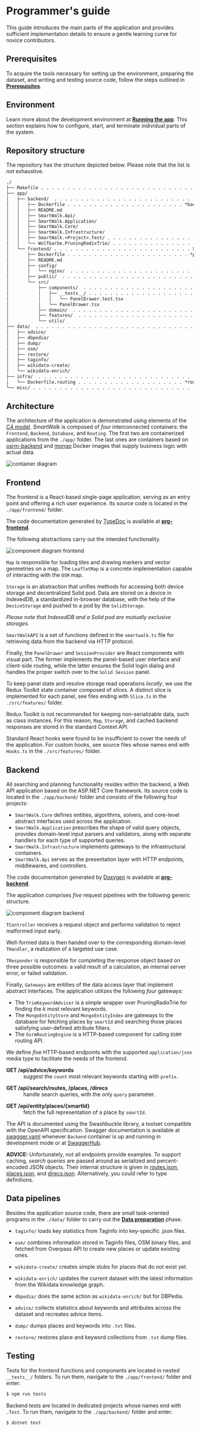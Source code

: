 # Programmer's guide

This guide introduces the main parts of the application and provides sufficient implementation details to ensure a gentle learning curve for novice contributors.

## Prerequisites

To acquire the tools necessary for setting up the environment, preparing the dataset, and writing and testing source code, follow the steps outlined in [**Prerequisites**](./adm.md#prerequisites).

## Environment

Learn more about the development environment at [**Running the app**](./adm.md#running-the-app). This section explains how to configure, start, and terminate individual parts of the system.

## Repository structure

The repository has the structure depicted below. Please note that the list is *not* exhaustive.

```txt
./
├── Makefile . . . . . . . . . . . . . . . . . . . . . . . . . . . . . . . System maintenance
├── app/
│   ├── backend/  . . . . . . . . . . . . . . . . . . . . . . . . . . . . Web API application
│   │   ├── Dockerfile . . . . . . . . . . . . . . . . . . . . . . *backend* image definition
│   │   ├── README.md
│   │   ├── SmartWalk.Api/
│   │   ├── SmartWalk.Application/
│   │   ├── SmartWalk.Core/
│   │   ├── SmartWalk.Infrastructure/
│   │   ├── SmartWalk.<Project>.Test/ . . . . . . . . . . . . . . . . . . . . Automated tests
│   │   └── WolfGarbe.PruningRadixTrie/ . . . . . . . . . . . . . . . . . External dependency
│   └── frontend/ . . . . . . . . . . . . . . . . . . . . . . . . . . Single-page application
│       ├── Dockerfile . . . . . . . . . . . . . . . . . . . . . . . *proxy* image definition
│       ├── README.md
│       ├── config/
│       │   └── nginx/  . . . . . . . . . . . . . . . . . . . . . . . . . Nginx configuration
│       ├── public/  . . . . . . . . . . . . . . . . . . . . . . . . . . . . . . Static files
│       └── src/
│           ├── components/  . . . . . . . . . . . . . . . . . . . . . . . . React components
│           │   ├── __tests__/ . . . . . . . . . . . . . . . . . . . . . A nested test folder
│           │   │   └── PanelDrawer.test.tsx
│           │   └── PanelDrawer.tsx
│           ├── domain/  . . . . . . . . . . . . . . . . . . . . . . . . Types and interfaces
│           ├── features/  . . . . . . . . . . . . . . . . . . . . . . . . . Hooks and slices
│           └── utils/
├── data/  . . . . . . . . . . . . . . . . . . . . . . . . . . . . . . . . . . Data pipelines
│   ├── advice/
│   ├── dbpedia/
│   ├── dump/
│   ├── osm/
│   ├── restore/
│   ├── taginfo/
│   ├── wikidata-create/
│   └── wikidata-enrich/
├── infra/  . . . . . . . . . . . . . . . . . . . . . . . . . . . . . . . . Environment files
│   └── Dockerfile.routing . . . . . . . . . . . . . . . . . . . . *routing* image definition
└── misc/ . . . . . . . . . . . . . . . . . . . . . . . . . . . . . . . . . . . . Miscellanea
```

## Architecture

The architecture of the application is demonstrated using elements of the [C4 model](https://c4model.com/). *SmartWalk* is composed of *four* interconnected containers: the `Frontend`, `Backend`, `Database`, and `Routing`. The first two are containerized applications from the `./app/` folder. The last ones are containers based on [osrm-backend](https://hub.docker.com/r/osrm/osrm-backend) and [mongo](https://hub.docker.com/_/mongo) Docker images that supply business logic with actual data.

![container diagram](./img/c4-container-diagram.svg)

## Frontend

The frontend is a React-based single-page application, serving as an entry point and offering a rich user experience. Its source code is located in the `./app/frontend/` folder.

The code documentation generated by [TypeDoc](https://typedoc.org/) is available at [**prg-frontend**](https://zhukovdm.github.io/smartwalk-docs/prg-frontend/).

The following abstractions carry out the intended functionality.

![component diagram frontend](./img/c4-component-diagram-frontend.svg)

`Map` is responsible for loading tiles and drawing markers and vector geometries on a map. The `LeafletMap` is a concrete implementation capable of interacting with the `OSM` map.

`Storage` is an abstraction that unifies methods for accessing both device storage and decentralized Solid pod. Data are stored on a device in IndexedDB, a standardized in-browser database, with the help of the `DeviceStorage` and pushed to a pod by the `SolidStorage`.

*Please note that IndexedDB and a Solid pod are mutually exclusive storages.*

`SmartWalkAPI` is a set of functions defined in the `smartwalk.ts` file for retrieving data from the backend via HTTP protocol.

Finally, the `PanelDrawer` and `SessionProvider` are React components with visual part. The former implements the panel-based user interface and client-side routing, while the latter ensures the Solid login dialog and handles the proper switch over to the `Solid Session` panel.

To keep panel state and resolve storage read operations *locally*, we use the Redux Toolkit state container composed of *slices*. A distinct slice is implemented for each panel, see files ending with `Slice.ts` in the `./src/features/` folder.

Redux Toolkit is not recommended for keeping non-serializable data, such as class instances. For this reason, `Map`, `Storage`, and cached backend responses are stored in the standard Context API.

Standard React hooks were found to be insufficient to cover the needs of the application. For custom hooks, see source files whose names end with `Hooks.ts` in the `./src/features/` folder.

## Backend

All searching and planning functionality resides within the backend, a Web API application based on the ASP.NET Core framework. Its source code is located in the `./app/backend/` folder and consists of the following four projects:

- `SmartWalk.Core` defines entities, algorithms, solvers, and core-level abstract interfaces used across the application.
- `SmartWalk.Application` prescribes the shape of valid query objects, provides domain-level input parsers and validators, along with separate handlers for each type of supported queries.
- `SmartWalk.Infrastructure` implements gateways to the infrastructural containers.
- `SmartWalk.Api` serves as the presentation layer with HTTP endpoints, middlewares, and controllers.

The code documentation generated by [Doxygen](https://www.doxygen.nl/) is available at [**prg-backend**](https://zhukovdm.github.io/smartwalk-docs/prg-backend/).

The application comprises *five* request pipelines with the following generic structure.

![component diagram backend](./img/c4-component-diagram-backend.svg)

`TController` receives a request object and performs validation to reject malformed input early.

Well-formed data is then handed over to the corresponding domain-level `THandler`, a realization of a targeted use case.

`TResponder` is responsible for completing the response object based on three possible outcomes: a valid result of a calculation, an internal server error, or failed validation.

Finally, `Gateways` are entities of the data access layer that implement abstract interfaces. The application utilizes the following *four* gateways:

- The `TrieKeywordAdvicer` is a simple wrapper over PruningRadixTrie for finding the *k* most relevant keywords.
- The `MongoEntityStore` and `MongoEntityIndex` are gateways to the database for fetching places by `smartId` and searching those places satisfying user-defined attribute filters.
- The `OsrmRoutingEngine` is a HTTP-based component for calling `OSRM` routing API.

We define *five* HTTP-based endpoints with the supported `application/json` media type to facilitate the needs of the frontend.

**GET /api/advice/keywords** <br>
&emsp;&emsp;&emsp; suggest the `count` most relevant keywords starting with `prefix`.

**GET /api/search/routes, /places, /direcs** <br>
&emsp;&emsp;&emsp; handle search queries, with the only `query` parameter.

**GET /api/entity/places/{smartId}** <br>
&emsp;&emsp;&emsp; fetch the full representation of a place by `smartId`.

The API is documented using the Swashbuckle library, a toolset compatible with the OpenAPI specification. Swagger documentation is available at [swagger.yaml](http://localhost:5017/swagger/v1/swagger.yaml) whenever `Backend` container is up and running in development mode or at [SwaggerHub](https://app.swaggerhub.com/apis/zhukovdm/smartwalk/).

**ADVICE:** Unfortunately, not all endpoints provide examples. To support caching, *search queries* are passed around as serialized and percent-encoded JSON objects. Their internal structure is given in [routes.json](https://github.com/zhukovdm/smartwalk/tree/main/misc/query/routes.json), [places.json](https://github.com/zhukovdm/smartwalk/tree/main/misc/query/places.json), and [direcs.json](https://github.com/zhukovdm/smartwalk/tree/main/misc/query/direcs.json). Alternatively, you could refer to type definitions.

## Data pipelines

Besides the application source code, there are small task-oriented programs in the `./data/` folder to carry out the [**Data preparation**](./adm.md#data-preparation) phase.

- `taginfo/` loads key statistics from Taginfo into key-specific .json files.

- `osm/` combines information stored in Taginfo files, OSM binary files, and fetched from Overpass API to create new places or update existing ones.

- `wikidata-create/` creates simple stubs for places that do not exist yet.

- `wikidata-enrich/` updates the current dataset with the latest information from the Wikidata knowledge graph.

- `dbpedia/` does the same action as `wikidata-enrich/` but for DBPedia.

- `advice/` collects statistics about keywords and attributes across the dataset and recreates advice items.

- `dump/` dumps places and keywords into `.txt` files.

- `restore/` restores place and keyword collections from `.txt` dump files.

## Testing

Tests for the frontend functions and components are located in nested `__tests__/` folders. To run them, navigate to the `./app/frontend/` folder and enter:

```bash
$ npm run tests
```

Backend tests are located in dedicated projects whose names end with `.Test`. To run them, navigate to the `./app/backend/` folder and enter:

```bash
$ dotnet test
```
